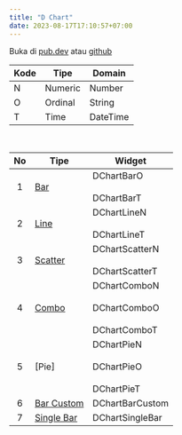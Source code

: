 ```yaml
---
title: "D Chart"
date: 2023-08-17T17:10:57+07:00
---
```


Buka di [pub.dev](https://pub.dev/packages/d_chart) atau [github](https://github.com/indratrisnar/d_chart)

| Kode | Tipe    | Domain   |
| ---- | ------- | -------- |
| N    | Numeric | Number   |
| O    | Ordinal | String   |
| T    | Time    | DateTime |

<br>

| No  | Tipe                                          | Widget                                                                                               |
| :-: | --------------------------------------------- | ---------------------------------------------------------------------------------------------------- |
|  1  | [Bar](/id/d_chart/widgets/bar/)               | <div style="height:40px">DChartBarO</div>DChartBarT                                                  |
|  2  | [Line](/id/d_chart/widgets/line/)             | <div style="height:40px">DChartLineN</div> DChartLineT                                               |
|  3  | [Scatter](/id/d_chart/widgets/scatter/)       | <div style="height:40px">DChartScatterN</div> DChartScatterT                                         |
|  4  | [Combo](/id/d_chart/widgets/combo/)           | <div style="height:40px">DChartComboN</div> <div style="height:40px">DChartComboO</div> DChartComboT |
|  5  | [Pie]                                         | <div style="height:40px">DChartPieN</div> <div style="height:40px">DChartPieO</div> DChartPieT       |
|  6  | [Bar Custom](/id/d_chart/widgets/bar_custom/) | DChartBarCustom                                                                                      |
|  7  | [Single Bar](/id/d_chart/widgets/single_bar/) | DChartSingleBar                                                                                      |

<br>
